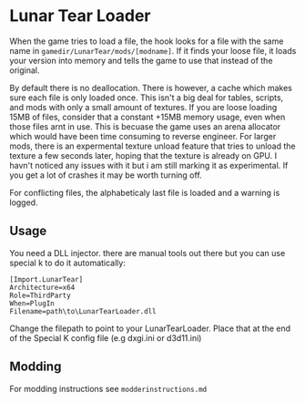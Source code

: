 # Lunar Tear Loader


When the game tries to load a file, the hook looks for a file with the same name in `gamedir/LunarTear/mods/[modname]`. If it finds your loose file, it loads your version into memory and tells the game to use that instead of the original.

By default there is no deallocation. There is however, a cache which makes sure each file is only loaded once. This isn't a big deal for tables, scripts, and mods with only a small amount of textures. If you are loose loading 15MB of files, consider that a constant +15MB memory usage, even when those files arnt in use. This is becuase the game uses an arena allocator which would have been time consuming to reverse engineer. For larger mods, there is an expermental texture unload feature that tries to unload the texture a few seconds later, hoping that the texture is already on GPU. I havn't noticed any issues with it but i am still marking it as experimental. If you get a lot of crashes it may be worth turning off.

For conflicting files, the alphabeticaly last file is loaded and a warning is logged.

## Usage

You need a DLL injector. there are manual tools out there but you can use special k to do it automatically:

```
[Import.LunarTear]
Architecture=x64
Role=ThirdParty
When=PlugIn
Filename=path\to\LunarTearLoader.dll
```	

Change the filepath to point to your LunarTearLoader. Place that at the end of the Special K config file (e.g dxgi.ini or d3d11.ini)
 



## Modding

For modding instructions see `modderinstructions.md`
